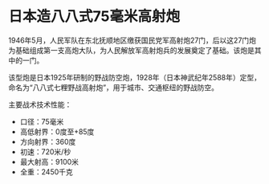 # 日本造八八式75毫米高射炮
 
1946年5月，人民军队在东北抚顺地区缴获国民党军高射炮27门，后以这27门炮为基础组成第一支高炮大队，为人民解放军高射炮兵的发展奠定了基础。该炮是其中的一门。

该型炮是日本1925年研制的野战防空炮，1928年（日本神武纪年2588年）定型，命名为“八八式七粴野战高射炮”，用于城市、交通枢纽的野战防空。

主要战术技术性能：

- 口径：75毫米
- 高低射界：0度至+85度
- 方向射界：360度
- 初速：720米/秒
- 最大射高：9100米
- 全重：2450千克
